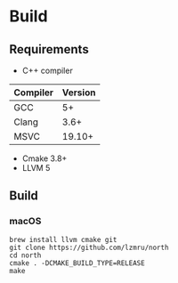 # Build
## Requirements
* C++ compiler

| Compiler | Version |
|----------|---------|
| GCC      | 5+      |
| Clang    | 3.6+    |
| MSVC     | 19.10+  |
* Cmake 3.8+
* LLVM 5


## Build
### macOS
```
brew install llvm cmake git
git clone https://github.com/lzmru/north
cd north
cmake . -DCMAKE_BUILD_TYPE=RELEASE
make
```
